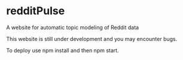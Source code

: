# redditPulse
A website for automatic topic modeling of Reddit data

This website is still under development and you may encounter bugs.

To deploy use npm install and then npm start.
